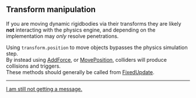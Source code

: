 ## Transform manipulation
If you are moving dynamic rigidbodies via their transforms they are likely **not** interacting with the physics engine, and depending on the implementation may *only* resolve penetrations.

Using `transform.position` to move objects bypasses the physics simulation step.  
By instead using [AddForce](https://docs.unity3d.com/ScriptReference/Rigidbody.AddForce.html), or [MovePosition](https://docs.unity3d.com/ScriptReference/Rigidbody.MovePosition.html), colliders will produce collisions and triggers.  
These methods should generally be called from [FixedUpdate](https://docs.unity3d.com/ScriptReference/MonoBehaviour.FixedUpdate.html).  

---  

[I am still not getting a message.](Layers.md)